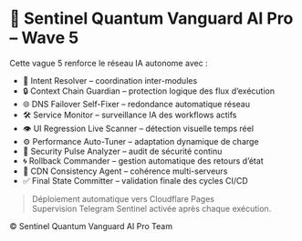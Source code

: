 # 🚀 Sentinel Quantum Vanguard AI Pro – Wave 5

Cette vague 5 renforce le réseau IA autonome avec :

- 🧩 Intent Resolver – coordination inter-modules  
- 🔒 Context Chain Guardian – protection logique des flux d’exécution  
- 🌐 DNS Failover Self-Fixer – redondance automatique réseau  
- 🛠 Service Monitor – surveillance IA des workflows actifs  
- 👁 UI Regression Live Scanner – détection visuelle temps réel  
- ⚙️ Performance Auto-Tuner – adaptation dynamique de charge  
- 🧠 Security Pulse Analyzer – audit de sécurité continu  
- 🌀 Rollback Commander – gestion automatique des retours d’état  
- 📡 CDN Consistency Agent – cohérence multi-serveurs  
- ✅ Final State Committer – validation finale des cycles CI/CD  

> Déploiement automatique vers Cloudflare Pages  
> Supervision Telegram Sentinel activée après chaque exécution.

© Sentinel Quantum Vanguard AI Pro Team
